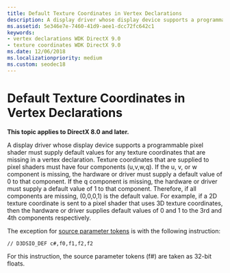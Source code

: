 ```yaml
---
title: Default Texture Coordinates in Vertex Declarations
description: A display driver whose display device supports a programmable pixel shader must supply default values for any texture coordinates that are missing in a vertex declaration.
ms.assetid: 5e346e7e-7460-41d9-aee1-dcc72fc642c1
keywords:
- vertex declarations WDK DirectX 9.0
- texture coordinates WDK DirectX 9.0
ms.date: 12/06/2018
ms.localizationpriority: medium
ms.custom: seodec18
---
```


# Default Texture Coordinates in Vertex Declarations


**This topic applies to DirectX 8.0 and later.**

A display driver whose display device supports a programmable pixel shader must supply default values for any texture coordinates that are missing in a vertex declaration. Texture coordinates that are supplied to pixel shaders must have four components (u,v,w,q). If the u, v, or w component is missing, the hardware or driver must supply a default value of 0 to that component. If the q component is missing, the hardware or driver must supply a default value of 1 to that component. Therefore, if all components are missing, (0,0,0,1) is the default value. For example, if a 2D texture coordinate is sent to a pixel shader that uses 3D texture coordinates, then the hardware or driver supplies default values of 0 and 1 to the 3rd and 4th components respectively.

The exception for [source parameter tokens](https://msdn.microsoft.com/library/windows/hardware/ff569716) is with the following instruction:

`
// D3DSIO_DEF c#,f0,f1,f2,f2
`

For this instruction, the source parameter tokens (f\#) are taken as 32-bit floats.

 

 





